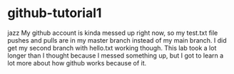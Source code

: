 # github-tutorial1
jazz
My github account is kinda messed up right now, so my test.txt file pushes and pulls are in my master branch instead of my main branch. I did get my second branch with hello.txt working though. This lab took a lot longer than I thought because I messed something up, but I got to learn a lot more about how github works because of it. 
